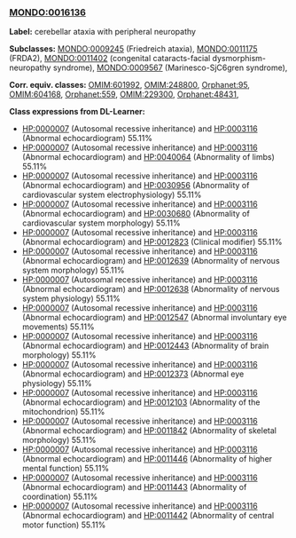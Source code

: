 
### [MONDO:0016136](http://purl.obolibrary.org/obo/MONDO_0016136)
**Label:** cerebellar ataxia with peripheral neuropathy

**Subclasses:** [MONDO:0009245](http://purl.obolibrary.org/obo/MONDO_0009245) (Friedreich ataxia), [MONDO:0011175](http://purl.obolibrary.org/obo/MONDO_0011175) (FRDA2), [MONDO:0011402](http://purl.obolibrary.org/obo/MONDO_0011402) (congenital cataracts-facial dysmorphism-neuropathy syndrome), [MONDO:0009567](http://purl.obolibrary.org/obo/MONDO_0009567) (Marinesco-SjC6gren syndrome), 

**Corr. equiv. classes:** [OMIM:601992](http://purl.obolibrary.org/obo/OMIM_601992), [OMIM:248800](http://purl.obolibrary.org/obo/OMIM_248800), [Orphanet:95](http://www.orpha.net/ORDO/Orphanet_95), [OMIM:604168](http://purl.obolibrary.org/obo/OMIM_604168), [Orphanet:559](http://www.orpha.net/ORDO/Orphanet_559), [OMIM:229300](http://purl.obolibrary.org/obo/OMIM_229300), [Orphanet:48431](http://www.orpha.net/ORDO/Orphanet_48431), 

**Class expressions from DL-Learner:**

- [HP:0000007](http://purl.obolibrary.org/obo/HP_0000007) (Autosomal recessive inheritance) and [HP:0003116](http://purl.obolibrary.org/obo/HP_0003116) (Abnormal echocardiogram) 55.11%
- [HP:0000007](http://purl.obolibrary.org/obo/HP_0000007) (Autosomal recessive inheritance) and [HP:0003116](http://purl.obolibrary.org/obo/HP_0003116) (Abnormal echocardiogram) and [HP:0040064](http://purl.obolibrary.org/obo/HP_0040064) (Abnormality of limbs) 55.11%
- [HP:0000007](http://purl.obolibrary.org/obo/HP_0000007) (Autosomal recessive inheritance) and [HP:0003116](http://purl.obolibrary.org/obo/HP_0003116) (Abnormal echocardiogram) and [HP:0030956](http://purl.obolibrary.org/obo/HP_0030956) (Abnormality of cardiovascular system electrophysiology) 55.11%
- [HP:0000007](http://purl.obolibrary.org/obo/HP_0000007) (Autosomal recessive inheritance) and [HP:0003116](http://purl.obolibrary.org/obo/HP_0003116) (Abnormal echocardiogram) and [HP:0030680](http://purl.obolibrary.org/obo/HP_0030680) (Abnormality of cardiovascular system morphology) 55.11%
- [HP:0000007](http://purl.obolibrary.org/obo/HP_0000007) (Autosomal recessive inheritance) and [HP:0003116](http://purl.obolibrary.org/obo/HP_0003116) (Abnormal echocardiogram) and [HP:0012823](http://purl.obolibrary.org/obo/HP_0012823) (Clinical modifier) 55.11%
- [HP:0000007](http://purl.obolibrary.org/obo/HP_0000007) (Autosomal recessive inheritance) and [HP:0003116](http://purl.obolibrary.org/obo/HP_0003116) (Abnormal echocardiogram) and [HP:0012639](http://purl.obolibrary.org/obo/HP_0012639) (Abnormality of nervous system morphology) 55.11%
- [HP:0000007](http://purl.obolibrary.org/obo/HP_0000007) (Autosomal recessive inheritance) and [HP:0003116](http://purl.obolibrary.org/obo/HP_0003116) (Abnormal echocardiogram) and [HP:0012638](http://purl.obolibrary.org/obo/HP_0012638) (Abnormality of nervous system physiology) 55.11%
- [HP:0000007](http://purl.obolibrary.org/obo/HP_0000007) (Autosomal recessive inheritance) and [HP:0003116](http://purl.obolibrary.org/obo/HP_0003116) (Abnormal echocardiogram) and [HP:0012547](http://purl.obolibrary.org/obo/HP_0012547) (Abnormal involuntary eye movements) 55.11%
- [HP:0000007](http://purl.obolibrary.org/obo/HP_0000007) (Autosomal recessive inheritance) and [HP:0003116](http://purl.obolibrary.org/obo/HP_0003116) (Abnormal echocardiogram) and [HP:0012443](http://purl.obolibrary.org/obo/HP_0012443) (Abnormality of brain morphology) 55.11%
- [HP:0000007](http://purl.obolibrary.org/obo/HP_0000007) (Autosomal recessive inheritance) and [HP:0003116](http://purl.obolibrary.org/obo/HP_0003116) (Abnormal echocardiogram) and [HP:0012373](http://purl.obolibrary.org/obo/HP_0012373) (Abnormal eye physiology) 55.11%
- [HP:0000007](http://purl.obolibrary.org/obo/HP_0000007) (Autosomal recessive inheritance) and [HP:0003116](http://purl.obolibrary.org/obo/HP_0003116) (Abnormal echocardiogram) and [HP:0012103](http://purl.obolibrary.org/obo/HP_0012103) (Abnormality of the mitochondrion) 55.11%
- [HP:0000007](http://purl.obolibrary.org/obo/HP_0000007) (Autosomal recessive inheritance) and [HP:0003116](http://purl.obolibrary.org/obo/HP_0003116) (Abnormal echocardiogram) and [HP:0011842](http://purl.obolibrary.org/obo/HP_0011842) (Abnormality of skeletal morphology) 55.11%
- [HP:0000007](http://purl.obolibrary.org/obo/HP_0000007) (Autosomal recessive inheritance) and [HP:0003116](http://purl.obolibrary.org/obo/HP_0003116) (Abnormal echocardiogram) and [HP:0011446](http://purl.obolibrary.org/obo/HP_0011446) (Abnormality of higher mental function) 55.11%
- [HP:0000007](http://purl.obolibrary.org/obo/HP_0000007) (Autosomal recessive inheritance) and [HP:0003116](http://purl.obolibrary.org/obo/HP_0003116) (Abnormal echocardiogram) and [HP:0011443](http://purl.obolibrary.org/obo/HP_0011443) (Abnormality of coordination) 55.11%
- [HP:0000007](http://purl.obolibrary.org/obo/HP_0000007) (Autosomal recessive inheritance) and [HP:0003116](http://purl.obolibrary.org/obo/HP_0003116) (Abnormal echocardiogram) and [HP:0011442](http://purl.obolibrary.org/obo/HP_0011442) (Abnormality of central motor function) 55.11%


